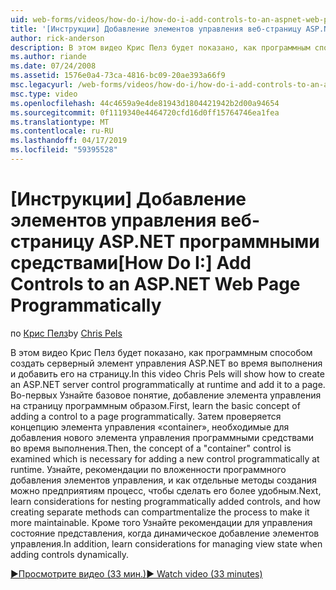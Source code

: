 ```yaml
---
uid: web-forms/videos/how-do-i/how-do-i-add-controls-to-an-aspnet-web-page-programmatically
title: '[Инструкции] Добавление элементов управления веб-страницу ASP.NET программными средствами | Документация Майкрософт'
author: rick-anderson
description: В этом видео Крис Пелз будет показано, как программным способом создать серверный элемент управления ASP.NET во время выполнения и добавить его на страницу. Во-первых Узнайте o основной принцип...
ms.author: riande
ms.date: 07/24/2008
ms.assetid: 1576e0a4-73ca-4816-bc09-20ae393a66f9
msc.legacyurl: /web-forms/videos/how-do-i/how-do-i-add-controls-to-an-aspnet-web-page-programmatically
msc.type: video
ms.openlocfilehash: 44c4659a9e4de81943d1804421942b2d00a94654
ms.sourcegitcommit: 0f1119340e4464720cfd16d0ff15764746ea1fea
ms.translationtype: MT
ms.contentlocale: ru-RU
ms.lasthandoff: 04/17/2019
ms.locfileid: "59395528"
---
```

# <a name="how-do-i-add-controls-to-an-aspnet-web-page-programmatically"></a><span data-ttu-id="fc52c-104">[Инструкции] Добавление элементов управления веб-страницу ASP.NET программными средствами</span><span class="sxs-lookup"><span data-stu-id="fc52c-104">[How Do I:] Add Controls to an ASP.NET Web Page Programmatically</span></span>

<span data-ttu-id="fc52c-105">по [Крис Пелз](https://twitter.com/chrispels)</span><span class="sxs-lookup"><span data-stu-id="fc52c-105">by [Chris Pels](https://twitter.com/chrispels)</span></span>

<span data-ttu-id="fc52c-106">В этом видео Крис Пелз будет показано, как программным способом создать серверный элемент управления ASP.NET во время выполнения и добавить его на страницу.</span><span class="sxs-lookup"><span data-stu-id="fc52c-106">In this video Chris Pels will show how to create an ASP.NET server control programmatically at runtime and add it to a page.</span></span> <span data-ttu-id="fc52c-107">Во-первых Узнайте базовое понятие, добавление элемента управления на страницу программным образом.</span><span class="sxs-lookup"><span data-stu-id="fc52c-107">First, learn the basic concept of adding a control to a page programmatically.</span></span> <span data-ttu-id="fc52c-108">Затем проверяется концепцию элемента управления «container», необходимые для добавления нового элемента управления программными средствами во время выполнения.</span><span class="sxs-lookup"><span data-stu-id="fc52c-108">Then, the concept of a "container" control is examined which is necessary for adding a new control programmatically at runtime.</span></span> <span data-ttu-id="fc52c-109">Узнайте, рекомендации по вложенности программного добавления элементов управления, и как отдельные методы создания можно предприятиям процесс, чтобы сделать его более удобным.</span><span class="sxs-lookup"><span data-stu-id="fc52c-109">Next, learn considerations for nesting programmatically added controls, and how creating separate methods can compartmentalize the process to make it more maintainable.</span></span> <span data-ttu-id="fc52c-110">Кроме того Узнайте рекомендации для управления состояние представления, когда динамическое добавление элементов управления.</span><span class="sxs-lookup"><span data-stu-id="fc52c-110">In addition, learn considerations for managing view state when adding controls dynamically.</span></span>

[<span data-ttu-id="fc52c-111">&#9654;Просмотрите видео (33 мин.)</span><span class="sxs-lookup"><span data-stu-id="fc52c-111">&#9654; Watch video (33 minutes)</span></span>](https://channel9.msdn.com/Blogs/ASP-NET-Site-Videos/how-do-i-add-controls-to-an-aspnet-web-page-programmatically)
